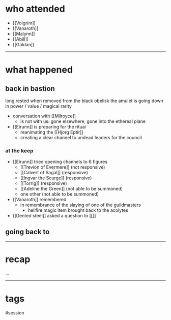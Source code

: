 # who attended

- [[Volgrim]]
- [[Vanaroth]]
- [[Malynn]]
- [[Abill]]
- [[Galdan]]

---
# what happened

## back in bastion
long rested
when removed from the black obelisk the amulet is going down in power / value / magical rarity

- conversation with [[Milroyce]]
	- is not with us: gone elsewhere, gone into the ethereal plane
- [[Eirunn]] is preparing for the ritual
	- reanimating the [[Hjorg Eptir]]
	- creating a clear channel to undead leaders for the council

### at the keep
- [[Eirunn]] tried opening channels to 6 figures 
	- [[Trevion of Evermere]] (not responsive)
	- [[Calvert of Sagal]] (responsive)
	- [[Ingvar the Scurge]] (responsive)
	- [[Torrig]] (responsive)
	- [[Adeline the Green]] (not able to be summoned)
	- one other (not able to be summoned)
- [[Vanaroth]] remembered 
	- in remembrance of the slaying of one of the guildmasters
		- hellfire magic item brought back to the acolytes 
- [[Dented steel]] asked a question to [[]]


## going back to 


---
# recap

...

---
# tags

#session